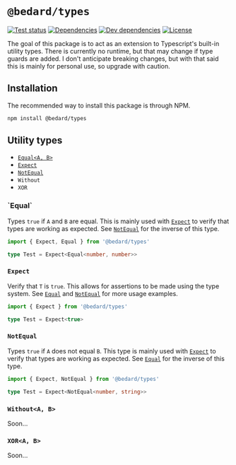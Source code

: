 # `@bedard/types`

[![Test status](https://img.shields.io/github/workflow/status/scottbedard/types/Test)](https://github.com/scottbedard/types/actions/workflows/test.yml)
[![Dependencies](https://img.shields.io/david/scottbedard/types)](https://david-dm.org/scottbedard/types)
[![Dev dependencies](https://img.shields.io/david/dev/scottbedard/types)](https://david-dm.org/scottbedard/types?type=dev)
[![License](https://img.shields.io/github/license/scottbedard/types?color=blue)](https://github.com/scottbedard/types/blob/main/LICENSE)

The goal of this package is to act as an extension to Typescript's built-in utility types. There is currently no runtime, but that may change if type guards are added. I don't anticipate breaking changes, but with that said this is mainly for personal use, so upgrade with caution.

## Installation

The recommended way to install this package is through NPM.

```bash
npm install @bedard/types
```

## Utility types

- [`Equal<A, B>`](#equal)
- [`Expect`](#expect)
- [`NotEqual`](#notequal)
- `Without`
- `XOR`

<h3 name="equal">`Equal<A, B>`</h3>

Types `true` if `A` and `B` are equal. This is mainly used with [`Expect`](#expect) to verify that types are working as expected. See [`NotEqual`](#notequal) for the inverse of this type.

```ts
import { Expect, Equal } from '@bedard/types'

type Test = Expect<Equal<number, number>>
```

<h3><a name="expect"><code>Expect<T></code></a></h3>

Verify that `T` is `true`. This allows for assertions to be made using the type system. See [`Equal`](#equal) and [`NotEqual`](#notequal) for more usage examples.

```ts
import { Expect } from '@bedard/types'

type Test = Expect<true>
```

<h3><a name="notequal"><code>NotEqual<A, B></code></a></h3>

Types `true` if `A` does not equal `B`. This type is mainly used with [`Expect`](#expect) to verify that types are working as expected. See [`Equal`](#equal) for the inverse of this type.

```ts
import { Expect, NotEqual } from '@bedard/types'

type Test = Expect<NotEqual<number, string>>
```

### `Without<A, B>`

Soon...

### `XOR<A, B>`

Soon...
